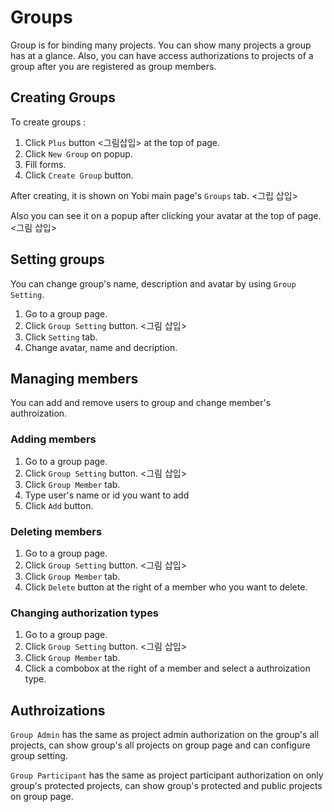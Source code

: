 # Groups

Group is for binding many projects. You can show many projects a group has at a glance. Also, you can have access authorizations to projects of a group after you are registered as group members.


## Creating Groups

To create groups :

1. Click `Plus` button <그림삽입> at the top of page.
1. Click `New Group` on popup.
1. Fill forms.
1. Click `Create Group` button.

After creating, it is shown on Yobi main page's `Groups` tab.
<그립 삽입>

Also you can see it on a popup after clicking your avatar at the top of page.
<그림 삽입>


## Setting groups

You can change group's name, description and avatar by using `Group Setting`.

1. Go to a group page.
1. Click `Group Setting` button.
<그림 삽입>
1. Click `Setting` tab.
1. Change avatar, name and decription.


## Managing members

You can add and remove users to group and change member's authroization.

### Adding members

1. Go to a group page.
1. Click `Group Setting` button.
<그림 삽입>
1. Click `Group Member` tab.
1. Type user's name or id you want to add
1. Click `Add` button.

### Deleting members

1. Go to a group page.
1. Click `Group Setting` button.
<그림 삽입>
1. Click `Group Member` tab.
1. Click `Delete` button at the right of a member who you want to delete.

### Changing authorization types

1. Go to a group page.
1. Click `Group Setting` button. <그림 삽입>
1. Click `Group Member` tab.
1. Click a combobox at the right of a member and select a authroization type.


## Authroizations

`Group Admin` has the same as project admin authorization on the group's all projects, can show group's all projects on group page and can configure group setting.

`Group Participant` has the same as project participant authorization on only group's protected projects, can show group's protected and public projects on group page.
